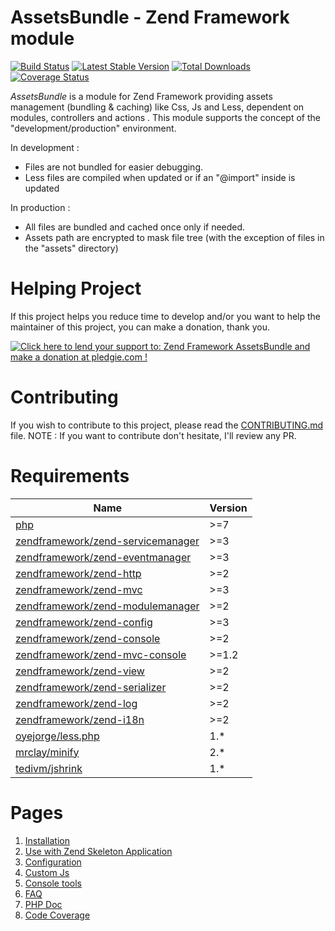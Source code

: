 # AssetsBundle - Zend Framework module

[![Build Status](https://travis-ci.org/neilime/zf2-assets-bundle.svg?branch=master)](https://travis-ci.org/neilime/zf2-assets-bundle)
[![Latest Stable Version](https://poser.pugx.org/neilime/zf2-assets-bundle/v/stable.svg)](https://packagist.org/packages/neilime/zf2-assets-bundle)
[![Total Downloads](https://poser.pugx.org/neilime/zf2-assets-bundle/downloads.svg)](https://packagist.org/packages/neilime/zf2-assets-bundle)
[![Coverage Status](https://coveralls.io/repos/github/neilime/zf2-assets-bundle/badge.svg?branch=master)](https://coveralls.io/github/neilime/zf2-assets-bundle?branch=master)

_AssetsBundle_ is a module for Zend Framework providing assets management (bundling & caching) like Css, Js and Less, dependent on modules, controllers and actions .
This module supports the concept of the "development/production" environment.

In development :
 - Files are not bundled for easier debugging.
 - Less files are compiled when updated or if an "@import" inside is updated

In production :
 - All files are bundled and cached once only if needed.
 - Assets path are encrypted to mask file tree (with the exception of files in the "assets" directory)

# Helping Project

If this project helps you reduce time to develop and/or you want to help the maintainer of this project, you can make a donation, thank you.

<a href='https://pledgie.com/campaigns/26668'><img alt='Click here to lend your support to: Zend Framework AssetsBundle and make a donation at pledgie.com !' src='https://pledgie.com/campaigns/26668.png?skin_name=chrome' border='0' ></a>

# Contributing

If you wish to contribute to this project, please read the [CONTRIBUTING.md](CONTRIBUTING.md) file.
NOTE : If you want to contribute don't hesitate, I'll review any PR.

# Requirements

Name | Version
-----|--------
[php](https://secure.php.net/) | >=7
[zendframework/zend-servicemanager](https://github.com/zendframework/zend-servicemanager) | >=3
[zendframework/zend-eventmanager](https://github.com/zendframework/zend-eventmanager) | >=3
[zendframework/zend-http](https://github.com/zendframework/zend-http) | >=2
[zendframework/zend-mvc](https://github.com/zendframework/zend-mvc) | >=3
[zendframework/zend-modulemanager](https://github.com/zendframework/zend-modulemanager) | >=2
[zendframework/zend-config](https://github.com/zendframework/zend-config) | >=3
[zendframework/zend-console](https://github.com/zendframework/zend-console) | >=2
[zendframework/zend-mvc-console](https://github.com/zendframework/zend-mvc-console) | >=1.2
[zendframework/zend-view](https://github.com/zendframework/zend-view) | >=2
[zendframework/zend-serializer](https://github.com/zendframework/zend-serializer) | >=2
[zendframework/zend-log](https://github.com/zendframework/zend-log) | >=2
[zendframework/zend-i18n](https://github.com/zendframework/zend-i18n) | >=2
[oyejorge/less.php](https://github.com/oyejorge/less.php) | 1.*
[mrclay/minify](https://github.com/mrclay/minify) | 2.*
[tedivm/jshrink](https://github.com/tedivm/jshrink) | 1.*

# Pages

1. [Installation](https://github.com/neilime/zf2-assets-bundle/wiki/Installation)
2. [Use with Zend Skeleton Application](https://github.com/neilime/zf2-assets-bundle/wiki/Use-with-Zend-Skeleton-Application)
3. [Configuration](https://github.com/neilime/zf2-assets-bundle/wiki/Configuration)
4. [Custom Js](https://github.com/neilime/zf2-assets-bundle/wiki/Custom-Js)
5. [Console tools](https://github.com/neilime/zf2-assets-bundle/wiki/Console-tools)
6. [FAQ](https://github.com/neilime/zf2-assets-bundle/wiki/FAQ)
7. [PHP Doc](http://neilime.github.io/zf2-assets-bundle/phpdoc/)
8. [Code Coverage](http://neilime.github.io/zf2-assets-bundle/coverage/)
